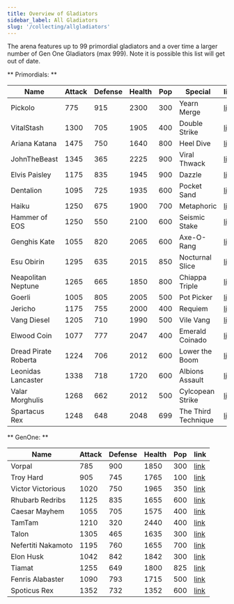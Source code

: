 ```yaml
---
title: Overview of Gladiators
sidebar_label: All Gladiators
slug: '/collecting/allgladiators'
---
```


The arena features up to 99 primordial gladiators and a over time a larger number of Gen One Gladiators (max 999).  Note it is possible this list will get out of date.

** Primordials: **

| Name  	| Attack   	| Defense  	| Health   	| Pop  	| Special  	| link  |
|---	|---	|---	|---    |---    |---    |---    |
| Pickolo  	| 775  	| 915  	| 2300  | 300   | Yearn Merge    | [link](https://arena.cryptocolosseum.com/gladiator/1)  |
| VitalStash	| 1300	| 705  	| 1905  | 400   | Double Strike  | [link](https://arena.cryptocolosseum.com/gladiator/2)  |
| Ariana Katana	| 1475	| 750	| 1640	| 800   | Heel Dive  | [link](https://arena.cryptocolosseum.com/gladiator/3)  |
| JohnTheBeast	| 1345	| 365	| 2225	| 900   | Viral Thwack  | [link](https://arena.cryptocolosseum.com/gladiator/4)  |
| Elvis Paisley	| 1175	| 835	| 1945	| 900   | Dazzle  | [link](https://arena.cryptocolosseum.com/gladiator/5)  |
| Dentalion	| 1095	| 725	| 1935	| 600   | Pocket Sand  | [link](https://arena.cryptocolosseum.com/gladiator/6)  |
| Haiku	| 1250	| 675	| 1900	| 700   | Metaphoric  | [link](https://arena.cryptocolosseum.com/gladiator/7)  |
| Hammer of EOS	| 1250	| 550	| 2100	| 600   | Seismic Stake  | [link](https://arena.cryptocolosseum.com/gladiator/8)  |
| Genghis Kate	| 1055	| 820	| 2065	| 600   | Axe-O-Rang  | [link](https://arena.cryptocolosseum.com/gladiator/9)  |
| Esu Obirin	| 1295	| 635	| 2015	| 850   | Nocturnal Slice  | [link](https://arena.cryptocolosseum.com/gladiator/10)  |
| Neapolitan Neptune	| 1265	| 665	| 1850	| 800   | Chiappa Triple  | [link](https://arena.cryptocolosseum.com/gladiator/11)  |
| Goerli	| 1005	| 805	| 2005	| 500  | Pot Picker  | [link](https://arena.cryptocolosseum.com/gladiator/12)  |
| Jericho	| 1175	| 755	| 2000	| 400   | Requiem  | [link](https://arena.cryptocolosseum.com/gladiator/13)  |
| Vang Diesel	| 1205	| 710	| 1990	| 500   | Vile Vang  | [link](https://arena.cryptocolosseum.com/gladiator/15)  |
| Elwood Coin	| 1077	| 777	| 2047	| 400   | Emerald Coinado  | [link](https://arena.cryptocolosseum.com/gladiator/24)  |
| Dread Pirate Roberta	| 1224	| 706	| 2012	| 600   | Lower the Boom  | [link](https://arena.cryptocolosseum.com/gladiator/25)  |
| Leonidas Lancaster	| 1338	| 718	| 1720	| 600   | Albions Assault  | [link](https://arena.cryptocolosseum.com/gladiator/30)  |
| Valar Morghulis	| 1268	| 662	| 2012	| 500   | Cylcopean Strike  | [link](https://arena.cryptocolosseum.com/gladiator/32)  |
| Spartacus Rex	| 1248	| 648	| 2048	| 699   | The Third Technique  | [link](https://arena.cryptocolosseum.com/gladiator/35)  |

** GenOne: **

| Name  	| Attack   	| Defense  	| Health   	| Pop  	| link  	|
|---	|---	|---	|---    |---    |---    |
| Vorpal    | 785    | 900    |	1850    |  300  |	[link](https://arena.cryptocolosseum.com/gladiator/16) |
| Troy Hard    | 905    | 745    |	1765    |  100  | [link](https://arena.cryptocolosseum.com/gladiator/17) |
| Victor Victorious | 1020	| 750	| 1965  | 350 | [link](https://arena.cryptocolosseum.com/gladiator/18) |
| Rhubarb Redribs | 1125	| 835	| 1655| 600 | [link](https://arena.cryptocolosseum.com/gladiator/19) |
| Caesar Mayhem | 1055	| 705	| 1575| 400 | [link](https://arena.cryptocolosseum.com/gladiator/20) |
| TamTam | 1210	| 320	| 2440	| 400   | [link](https://arena.cryptocolosseum.com/gladiator/21) |
| Talon | 1305	| 465	| 1635	| 300   | [link](https://arena.cryptocolosseum.com/gladiator/22) |
| Nefertiti Nakamoto | 1195	| 760	| 1655	| 700   | [link](https://arena.cryptocolosseum.com/gladiator/23) |
| Elon Husk | 1042 | 842 | 1842	| 300 | [link](https://arena.cryptocolosseum.com/gladiator/27) |
| Tiamat | 1255 | 649 | 1800	| 825 | [link](https://arena.cryptocolosseum.com/gladiator/31) |
| Fenris Alabaster | 1090 | 793 | 1715	| 500 | [link](https://arena.cryptocolosseum.com/gladiator/33) |
| Spoticus Rex | 1352 | 732 | 1352	| 600 | [link](https://arena.cryptocolosseum.com/gladiator/34) |

